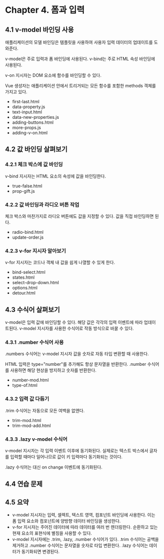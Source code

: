 # Chapter 4. 폼과 입력

## 4.1 v-model 바인딩 사용

애플리케이션의 모델 바인딩은 템플릿을 사용하여 사용자 입력 데이터의 업데이트를 도와준다.

v-model은 주로 입력과 폼 바인딩에 사용된다.
v-bind는 주로 HTML 속성 바인딩에 사용된다.

v-on 지시자는 DOM 요소에 함수를 바인딩할 수 있다.

Vue 생성자는 애플리케이션 안에서 트리거되는 모든 함수를 포함한 methods 객체를 가지고 있다.

- first-last.html
- data-property.js
- text-input.html
- data-new-properties.js
- adding-buttons.html
- more-props.js
- adding-v-on.html

## 4.2 값 바인딩 살펴보기

### 4.2.1 체크 박스에 값 바인딩

v-bind 지시자는 HTML 요소의 속성에 값을 바인딩한다.

- true-false.html
- prop-gift.js

### 4.2.2 값 바인딩과 라디오 버튼 작업

체크 박스와 마찬가지로 라디오 버튼에도 값을 지정할 수 있다.
값을 직접 바인딩하면 된다.

- radio-bind.html
- update-order.js

### 4.2.3 v-for 지시자 알아보기

v-for 지시자는 코드나 객체 내 값을 쉽게 나열할 수 있게 한다.

- bind-select.html
- states.html
- select-drop-down.html
- options.html
- detour.html

## 4.3 수식어 살펴보기

v-model은 입력 값에 바인딩할 수 있다.
해당 값은 각각의 입력 이벤트에 따라 업데이트된다.
v-model 지시자를 사용한 수식어로 작동 방식으로 바꿀 수 있다.

### 4.3.1 .number 수식어 사용

.numbers 수식어는 v-model 지시자 값을 숫자로 자동 타입 변환할 때 사용한다.

HTML 입력은 type="number"를 추가해도 항상 문자열을 반환한다.
.number 수식어를 사용하면 해당 현상을 방지하고 숫자를 반환한다.

- number-mod.html
- type-of.html

### 4.3.2 입력 값 다듬기

.trim 수식어는 자동으로 모든 여백을 없앤다.

- trim-mod.html
- trim-mod-add.html

### 4.3.3 .lazy v-model 수식어

v-model 지시자는 각 입력 이벤트 이후에 동기화된다.
실제로는 텍스트 박스에서 글자를 입력할 때마다 일어나므로 값이 키 입력마다 동기화되는 것이다.

.lazy 수식어는 대신 on change 이벤트에 동기화된다.

## 4.4 연습 문제

## 4.5 요약

- v-model 지시자는 입력, 셀렉트, 텍스트 영역, 컴포넌트 바인딩에 사용한다.
  이는 폼 입력 요소와 컴포넌트에 양방향 데이터 바인딩을 생성한다.
- v-for 지시자는 주어진 데이터에 따라 데이터를 여러 번 렌더링한다.
  순환하고 있는 현재 요소의 표현식에 별칭을 사용할 수 있다.
- v-model 지시자에는 .trim, .lazy, .number 수식어가 있다.
  .trim 수식어는 공백을 제거하고 .number 수식어는 문자열을 숫자로 타입 변환한다.
  .lazy 수식어는 데이터가 동기화되면 변경된다.